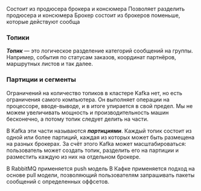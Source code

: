 Состоит из продюсера брокера и консюмера
Позволяет разделить продюсера и консюмера
Брокер состоит из брокеров поменьше, которые действуют сообща 
### Топики

**_Топик_** — это логическое разделение категорий сообщений на группы. Например, события по статусам заказов, координат партнёров, маршрутных листов и так далее.

### Партиции и сегменты

Ограничений на количество топиков в кластере Kafka нет, но есть ограничения самого компьютера. Он выполняет операции на процессоре, вводе-выводе, и в итоге упирается в свой предел. Мы не можем увеличивать мощность и производительность машин бесконечно, а потому топик следует делить на части.

В Kafka эти части называются **_партициями_**. Каждый топик состоит из одной или более партиций, каждая из которых может быть размещена на разных брокерах. За счёт этого Kafka может масштабироваться: пользователь может создать топик, разделить его на партиции и разместить каждую из них на отдельном брокере.

В RabbitMQ применяется push модель
В Кафке применяется подход на основе pull модели, позволяющий пользователям запрашивать пакеты сообщений с определенных оффсетов.